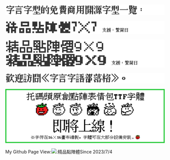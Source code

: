 <!--### Hi there 👋  -->

<!--
**scott0107000/scott0107000** is a ✨ _special_ ✨ repository because its `README.md` (this file) appears on your GitHub profile.

Here are some ideas to get you started:

- 🔭 I’m currently working on ...
- 🌱 I’m currently learning ...
- 👯 I’m looking to collaborate on ...
- 🤔 I’m looking for help with ...
- 💬 Ask me about ...
- 📫 How to reach me: ...
- 😄 Pronouns: ...
- ⚡ Fun fact: ...
-->

[![1](https://github.com/scott0107000/scott0107000/blob/f98f24df0bc3c22351d1ab9fc35572a3e67e4293/1.png)]( )

[![2](https://github.com/scott0107000/scott0107000/blob/4768ad67449c558b1395e8161e8bc61b6d5de9d5/2.png)](https://github.com/scott0107000/BoutiqueBitmap7x7)

[![3](https://github.com/scott0107000/scott0107000/blob/4768ad67449c558b1395e8161e8bc61b6d5de9d5/3.png)](https://github.com/scott0107000/BoutiqueBitmap9x9)

[![4](https://github.com/scott0107000/scott0107000/blob/aebc630dabfa2f99848e868d66c0cb74375557ae/4.png)](https://fontspeech.blogspot.com/)

[![5](https://github.com/scott0107000/scott0107000/blob/23730c5c41c4d1db7efc92acf5e98c261568b84d/tomatogithub.png)]()

My Github Page View:![:精品點陣體](https://count.getloli.com/get/@:精品點陣體)Since 2023/7/4
